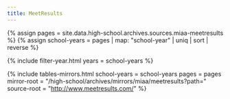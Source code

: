 ```yaml
---
title: MeetResults
---
```


{% assign pages = site.data.high-school.archives.sources.miaa-meetresults %}
{% assign school-years = pages | map: "school-year" | uniq | sort | reverse %}

{% include filter-year.html
  years = school-years %}

{% include tables-mirrors.html
  school-years = school-years
  pages = pages
  mirror-root = "/high-school/archives/mirrors/miaa/meetresults?path="
  source-root = "http://www.meetresults.com/" %}
